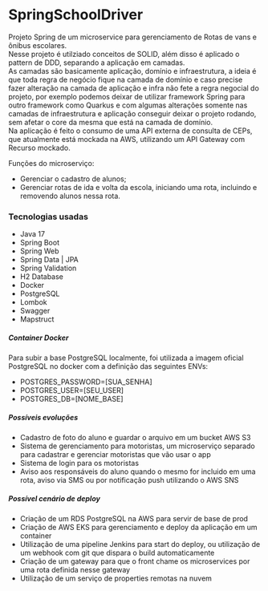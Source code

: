 # SpringSchoolDriver
Projeto Spring de um microservice para gerenciamento de Rotas de vans e ônibus escolares.<br>
Nesse projeto é utilziado conceitos de SOLID, além disso é aplicado o pattern de DDD, separando a aplicação em camadas.<br>
As camadas são basicamente aplicação, domínio e infraestrutura, a ideia é que toda regra de negócio fique na camada de domínio e caso precise fazer alteração na camada de aplicação e infra não fete a regra negocial do projeto, por exemplo podemos deixar de utilizar framework Spring para outro framework como Quarkus e com algumas alterações somente nas camadas de infraestrutura e aplicação conseguir deixar o projeto rodando, sem afetar o core da mesma que está na camada de domínio.<br>
Na aplicação é feito o consumo de uma API externa de consulta de CEPs, que atualmente está mockada na AWS, utilizando um API Gateway com Recurso mockado.

Funções do microserviço:
- Gerenciar o cadastro de alunos;
- Gerenciar rotas de ida e volta da escola, iniciando uma rota, incluindo e removendo alunos nessa rota.

### Tecnologias usadas
- Java 17
- Spring Boot
- Spring Web
- Spring Data | JPA
- Spring Validation
- H2 Database
- Docker
- PostgreSQL
- Lombok
- Swagger
- Mapstruct

##### Container Docker
Para subir a base PostgreSQL localmente, foi utilizada a imagem oficial PostgreSQL no docker com a definição das seguintes ENVs:
- POSTGRES_PASSWORD=[SUA_SENHA]
- POSTGRES_USER=[SEU_USER]
- POSTGRES_DB=[NOME_BASE]

##### Possíveis evoluções
- Cadastro de foto do aluno e guardar o arquivo em um bucket AWS S3
- Sistema de gerenciamento para motoristas, um microserviço separado para cadastrar e gerenciar motoristas que vão usar o app
- Sistema de login para os motoristas
- Aviso aos responsáveis do aluno quando o mesmo for incluido em uma rota, aviso via SMS ou por notificação push utilizando o AWS SNS

##### Possível cenário de deploy
- Criação de um RDS PostgreSQL na AWS para servir de base de prod
- Criação de AWS EKS para gerenciamento e deploy da aplicação em um container
- Utilização de uma pipeline Jenkins para start do deploy, ou utilização de um webhook com git que dispara o build automaticamente
- Criação de um gateway para que o front chame os microservices por uma rota definida nesse gateway
- Utilização de um serviço de properties remotas na nuvem
